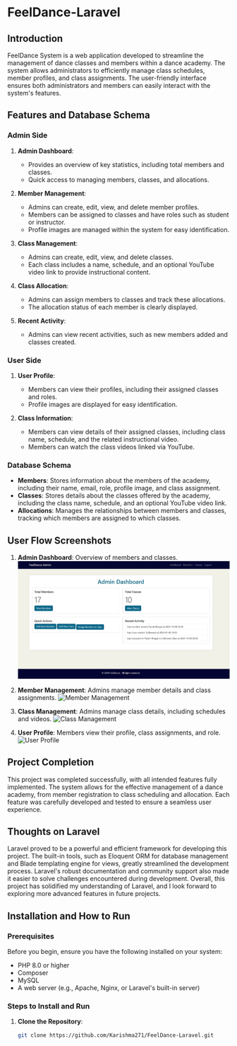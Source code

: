 # FeelDance-Laravel

## Introduction

FeelDance System is a web application developed to streamline the management of dance classes and members within a dance academy. The system allows administrators to efficiently manage class schedules, member profiles, and class assignments. The user-friendly interface ensures both administrators and members can easily interact with the system's features.

## Features and Database Schema

### Admin Side

1. **Admin Dashboard**:
   - Provides an overview of key statistics, including total members and classes.
   - Quick access to managing members, classes, and allocations.

2. **Member Management**:
   - Admins can create, edit, view, and delete member profiles.
   - Members can be assigned to classes and have roles such as student or instructor.
   - Profile images are managed within the system for easy identification.

3. **Class Management**:
   - Admins can create, edit, view, and delete classes.
   - Each class includes a name, schedule, and an optional YouTube video link to provide instructional content.

4. **Class Allocation**:
   - Admins can assign members to classes and track these allocations.
   - The allocation status of each member is clearly displayed.

5. **Recent Activity**:
   - Admins can view recent activities, such as new members added and classes created.

### User Side

1. **User Profile**:
   - Members can view their profiles, including their assigned classes and roles.
   - Profile images are displayed for easy identification.

2. **Class Information**:
   - Members can view details of their assigned classes, including class name, schedule, and the related instructional video.
   - Members can watch the class videos linked via YouTube.

### Database Schema

- **Members**: Stores information about the members of the academy, including their name, email, role, profile image, and class assignment.
- **Classes**: Stores details about the classes offered by the academy, including the class name, schedule, and an optional YouTube video link.
- **Allocations**: Manages the relationships between members and classes, tracking which members are assigned to which classes.

## User Flow Screenshots

1. **Admin Dashboard**: Overview of members and classes.
   ![Admin Dashboard](Dashboard.jpg)

2. **Member Management**: Admins manage member details and class assignments.
   ![Member Management](path_to_screenshot2)

3. **Class Management**: Admins manage class details, including schedules and videos.
   ![Class Management](path_to_screenshot3)

4. **User Profile**: Members view their profile, class assignments, and role.
   ![User Profile](path_to_screenshot4)

## Project Completion

This project was completed successfully, with all intended features fully implemented. The system allows for the effective management of a dance academy, from member registration to class scheduling and allocation. Each feature was carefully developed and tested to ensure a seamless user experience.

## Thoughts on Laravel

Laravel proved to be a powerful and efficient framework for developing this project. The built-in tools, such as Eloquent ORM for database management and Blade templating engine for views, greatly streamlined the development process. Laravel's robust documentation and community support also made it easier to solve challenges encountered during development. Overall, this project has solidified my understanding of Laravel, and I look forward to exploring more advanced features in future projects.

## Installation and How to Run

### Prerequisites

Before you begin, ensure you have the following installed on your system:

- PHP 8.0 or higher
- Composer
- MySQL
- A web server (e.g., Apache, Nginx, or Laravel's built-in server)

### Steps to Install and Run

1. **Clone the Repository**:
   ```bash
   git clone https://github.com/Karishma271/FeelDance-Laravel.git
 
